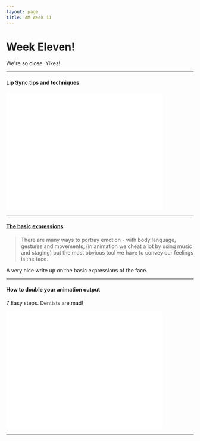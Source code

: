 ```yaml
---
layout: page
title: AM Week 11
---
```


# Week Eleven!

We're so close. Yikes!

----

#### Lip Sync tips and techniques

<div class="js-video [vimeo, widescreen]"><iframe width="420" height="315" src="//www.youtube.com/embed/0fKjMvlP4CE" frameborder="0" allowfullscreen></iframe></div>

----

#### [The basic expressions](http://johnkstuff.blogspot.co.nz/2010/01/acting-tools-1-expressions-basic.html)

> There are many ways to portray emotion - with body language, gestures and movements, (in animation we cheat a lot by using music and staging) but the most obvious tool we have to convey our feelings is the face.

A very nice write up on the basic expressions of the face.

----

#### How to double your animation output

7 Easy steps. Dentists are mad!

<div class="js-video [vimeo, widescreen]"><iframe width="420" height="315" src="//www.youtube.com/embed/Md_Sd_sU4_c" frameborder="0" allowfullscreen></iframe></div>

----